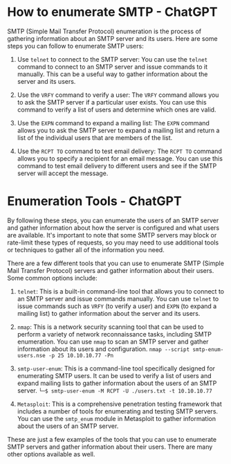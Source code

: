 # How to enumerate SMTP - ChatGPT
SMTP (Simple Mail Transfer Protocol) enumeration is the process of gathering information about an SMTP server and its users. Here are some steps you can follow to enumerate SMTP users:

1.  Use `telnet` to connect to the SMTP server: You can use the `telnet` command to connect to an SMTP server and issue commands to it manually. This can be a useful way to gather information about the server and its users.
    
2.  Use the `VRFY` command to verify a user: The `VRFY` command allows you to ask the SMTP server if a particular user exists. You can use this command to verify a list of users and determine which ones are valid.
    
3.  Use the `EXPN` command to expand a mailing list: The `EXPN` command allows you to ask the SMTP server to expand a mailing list and return a list of the individual users that are members of the list.
    
4.  Use the `RCPT TO` command to test email delivery: The `RCPT TO` command allows you to specify a recipient for an email message. You can use this command to test email delivery to different users and see if the SMTP server will accept the message.
    

# Enumeration Tools - ChatGPT
By following these steps, you can enumerate the users of an SMTP server and gather information about how the server is configured and what users are available. It's important to note that some SMTP servers may block or rate-limit these types of requests, so you may need to use additional tools or techniques to gather all of the information you need.

There are a few different tools that you can use to enumerate SMTP (Simple Mail Transfer Protocol) servers and gather information about their users. Some common options include:

1.  `telnet`: This is a built-in command-line tool that allows you to connect to an SMTP server and issue commands manually. You can use `telnet` to issue commands such as `VRFY` (to verify a user) and `EXPN` (to expand a mailing list) to gather information about the server and its users.
    
2.  `nmap`: This is a network security scanning tool that can be used to perform a variety of network reconnaissance tasks, including SMTP enumeration. You can use `nmap` to scan an SMTP server and gather information about its users and configuration.
    `nmap --script smtp-enum-users.nse -p 25 10.10.10.77 -Pn`
3.  `smtp-user-enum`: This is a command-line tool specifically designed for enumerating SMTP users. It can be used to verify a list of users and expand mailing lists to gather information about the users of an SMTP server.
`└─$ smtp-user-enum -M RCPT -U ./users.txt -t 10.10.10.77`

4.  `Metasploit`: This is a comprehensive penetration testing framework that includes a number of tools for enumerating and testing SMTP servers. You can use the `smtp_enum` module in Metasploit to gather information about the users of an SMTP server.
    

These are just a few examples of the tools that you can use to enumerate SMTP servers and gather information about their users. There are many other options available as well.